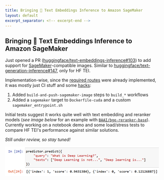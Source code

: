 ```yaml
---
title: Bringing 🤗 Text Embeddings Inference to Amazon SageMaker
layout: default
excerpt_separator: <!-- excerpt-end -->
---
```


## Bringing 🤗 Text Embeddings Inference to Amazon SageMaker

<!-- excerpt-start -->

Just opened a PR ([huggingface/text-embeddings-inference#103](https://github.com/huggingface/text-embeddings-inference/pull/103)) to add support for [SageMaker](https://aws.amazon.com/sagemaker/)-compatible images. Similar to [huggingface/text-generation-inference#147](https://github.com/huggingface/text-generation-inference/pull/147), only for HF TEI.

<!-- excerpt-end -->

Implementation-wise, since the [required routes](https://github.com/huggingface/text-embeddings-inference/blob/282812743444c33f9e5f4f3681dbbe2472fd651e/router/src/http/server.rs#L814) were already implemented, it was mostly just CI stuff and some [hacks](https://github.com/huggingface/text-generation-inference/pull/147/commits/930842a7f0ed6ea26211c8bb2f3dbc596f1afde5):

1. Added `build-and-push-sagemaker-image` steps to `build_*` workflows
2. Added a `sagemaker` target to `Dockerfile-cuda` and a custom `sagemaker_entrypoint.sh`

Initial tests suggest it works quite well with text embedding and reranker models (*see image below* for an example with [`BAAI/bge-reranker-base`](https://huggingface.co/BAAI/bge-reranker-base/discussions/5)). Currently working on a notebook demo and some load/stress tests to compare HF TEI's performance against similar solutions.

*Still under review, so stay tuned!*

<img src="/assets/images/tei_reranker_sagemaker.png" width="700"/>